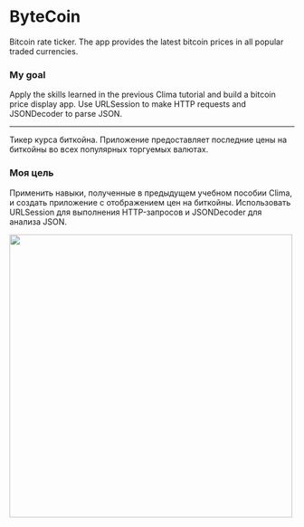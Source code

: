 # ByteCoin

Bitcoin rate ticker. The app provides the latest bitcoin prices in all popular traded currencies.

### My goal

Apply the skills learned in the previous Clima tutorial and build a bitcoin price display app. Use URLSession to make HTTP requests and JSONDecoder to parse JSON.

-------------------------------------------------

Тикер курса биткойна. Приложение предоставляет последние цены на биткойны во всех популярных торгуемых валютах.

### Моя цель

Применить навыки, полученные в предыдущем учебном пособии Clima, и создать приложение с отображением цен на биткойны. Использовать URLSession для выполнения HTTP-запросов и JSONDecoder для анализа JSON.

<img src="https://user-images.githubusercontent.com/64682381/157245075-fecc127c-a300-404c-8f64-8beb5053e892.png" width="500">
